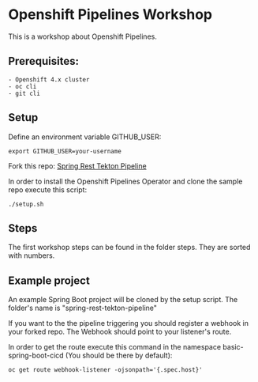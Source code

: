 # Openshift Pipelines Workshop

This is a workshop about Openshift Pipelines. 

## Prerequisites:
    - Openshift 4.x cluster
    - oc cli
    - git cli

## Setup

Define an environment variable GITHUB_USER:

```shell
export GITHUB_USER=your-username
```

Fork this repo: [Spring Rest Tekton Pipeline](https://github.com/paolocarta/spring-rest-tekton-pipeline)

In order to install the Openshift Pipelines Operator and clone the sample repo execute this script:

```shell
./setup.sh
```

## Steps

The first workshop steps can be found in the folder steps.
They are sorted with numbers.

## Example project

An example Spring Boot project will be cloned by the setup script.
The folder's name is "spring-rest-tekton-pipeline"

If you want to the the pipeline triggering you should register a webhook in your forked repo. The Webhook should point to your listener's route.

In order to get the route execute this command in the namespace basic-spring-boot-cicd (You should be there by default):

```shell
oc get route webhook-listener -ojsonpath='{.spec.host}'
```

